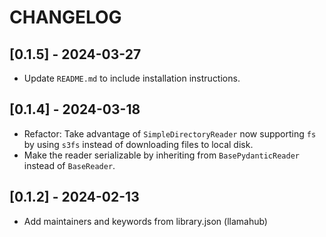 # CHANGELOG

## [0.1.5] - 2024-03-27

- Update `README.md` to include installation instructions.

## [0.1.4] - 2024-03-18

- Refactor: Take advantage of `SimpleDirectoryReader` now supporting `fs` by using `s3fs` instead of downloading files to local disk.
- Make the reader serializable by inheriting from `BasePydanticReader` instead of `BaseReader`.

## [0.1.2] - 2024-02-13

- Add maintainers and keywords from library.json (llamahub)
